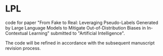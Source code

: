 # LPL
code for paper "From Fake to Real: Leveraging Pseudo-Labels Generated by Large Language Models to Mitigate Out-of-Distribution Biases in In-Contextual Learning" submitted to "Artificial Intelligence".

The code will be refined in accordance with the subsequent manuscript revision process.
